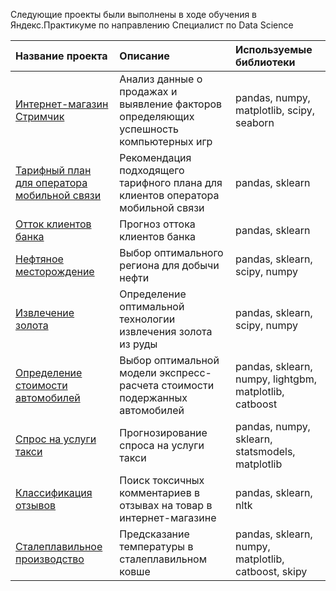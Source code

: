 Следующие проекты были выполнены в ходе обучения в Яндекс.Практикуме по направлению Специалист по Data Science


| Название проекта | Описание | Используемые библиотеки |
| :-------------------- | :--------------------- |:---------------------------|
| [Интернет-магазин Стримчик](https://github.com/AntonAkhmonen/Student-projects/tree/main/Videogames%20online%20store) | Анализ данные о продажах и выявление факторов определяющих успешность компьютерных игр | pandas, numpy, matplotlib, scipy, seaborn |
| [Тарифный план для оператора мобильной связи](https://github.com/AntonAkhmonen/Student-projects/tree/main/Tariff%20plans%20for%20mobile%20operator) | Рекомендация подходящего тарифного плана для клиентов оператора мобильной связи | pandas, sklearn |
| [Отток клиентов банка](https://github.com/AntonAkhmonen/Student-projects/tree/main/Bank%20customer%20loss) | Прогноз оттока клиентов банка | pandas, sklearn |
| [Нефтяное месторождение](https://github.com/AntonAkhmonen/Student-projects/tree/main/Well%20locations%20comparison) | Выбор оптимального региона для добычи нефти | pandas, sklearn, sсipy, numpy |
| [Извлечение золота](https://github.com/AntonAkhmonen/Student-projects/tree/main/Gold%20recovery) | Определение оптимальной технологии извлечения золота из руды | pandas, sklearn, scipy, numpy |
| [Определение стоимости автомобилей](https://github.com/AntonAkhmonen/Student-projects/tree/main/Car%20price%20estimation) | Выбор оптимальной модели экспресс-расчета стоимости подержанных автомобилей | pandas, sklearn, numpy, lightgbm, matplotlib, catboost |
| [Спрос на услуги такси](https://github.com/AntonAkhmonen/Student-projects/tree/main/Taxi%20service%20forecast) | Прогнозирование спроса на услуги такси | pandas, numpy, sklearn, statsmodels, matplotlib |
| [Классификация отзывов](https://github.com/AntonAkhmonen/Student-projects/tree/main/Customer%20comments%20classification) | Поиск токсичных комментариев в отзывах на товар в интернет-магазине | pandas, sklearn, nltk |
| [Сталеплавильное производство](https://github.com/AntonAkhmonen/Student-projects/tree/main/Steelmaking%20temperature%20optimization) | Предсказание температуры в сталеплавильном ковше | pandas, sklearn, numpy, matplotlib, catboost, skipy |
